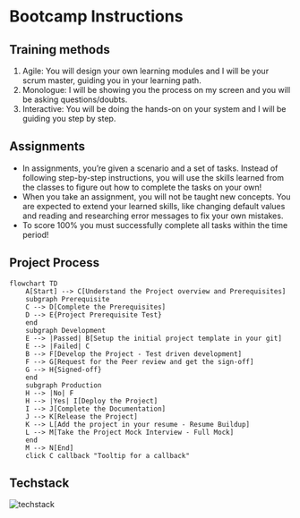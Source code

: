 # Bootcamp Instructions

## Training methods

1. Agile: You will design your own learning modules and I will be your scrum master, guiding you in your learning path.
2. Monologue: I will be showing you the process on my screen and you will be asking questions/doubts.
3. Interactive: You will be doing the hands-on on your system and I will be guiding you step by step.

## Assignments

- In assignments, you’re given a scenario and a set of tasks. Instead of following step-by-step instructions, you will use the skills learned from the classes to figure out how to complete the tasks on your own!
- When you take an assignment, you will not be taught new concepts. You are expected to extend your learned skills, like changing default values and reading and researching error messages to fix your own mistakes.
- To score 100% you must successfully complete all tasks within the time period!

## Project Process

```mermaid
flowchart TD
    A[Start] --> C[Understand the Project overview and Prerequisites]
    subgraph Prerequisite
    C --> D[Complete the Prerequisites]
    D --> E{Project Prerequisite Test}
    end
    subgraph Development
    E --> |Passed| B[Setup the initial project template in your git]
    E --> |Failed| C
    B --> F[Develop the Project - Test driven development]
    F --> G[Request for the Peer review and get the sign-off]
    G --> H{Signed-off}
    end
    subgraph Production
    H --> |No| F
    H --> |Yes| I[Deploy the Project]
    I --> J[Complete the Documentation]
    J --> K[Release the Project]
    K --> L[Add the project in your resume - Resume Buildup]
    L --> M[Take the Project Mock Interview - Full Mock]
    end
    M --> N[End]
    click C callback "Tooltip for a callback"
```

## Techstack

![techstack](https://user-images.githubusercontent.com/62965911/213917222-605aeffc-e909-4242-8649-9305e059e8ec.svg)
